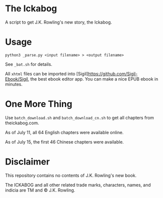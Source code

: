 # The Ickabog
A script to get J.K. Rowling's new story, the Ickabog.

# Usage
```python3 _parse.py <input filename> > <output filename>```

See `_bat.sh` for details.

All `xhtml` files can be imported into [Sigil]<https://github.com/Sigil-Ebook/Sigil>, the best ebook editor app. You can make a nice EPUB ebook in minutes.

# One More Thing

Use `batch_download.sh` and `batch_download_cn.sh` to get all chapters from theickabog.com.

As of July 11, all 64 English chapters were available online.

As of July 15, the first 46 Chinese chapters were available.

# Disclaimer

This repository contains no contents of J.K. Rowling's new book.

The ICKABOG and all other related trade marks, characters, names, and indicia are TM and © J.K. Rowling.
